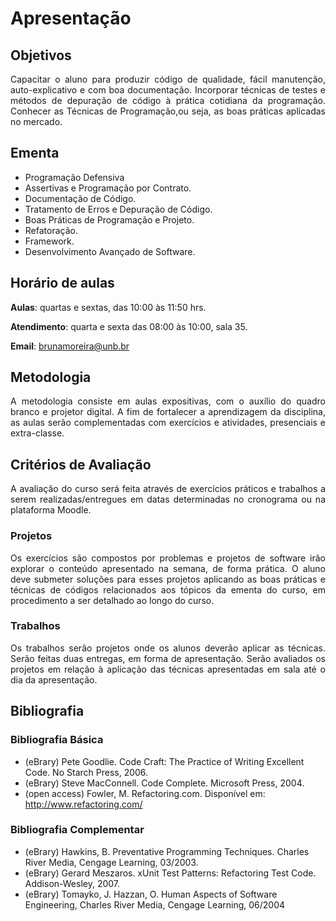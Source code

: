 # Apresentação

## Objetivos
<p align = "justify">Capacitar o aluno para produzir código de qualidade, fácil manutenção, auto-explicativo e com boa documentação. Incorporar técnicas de testes e métodos de depuração de código à prática cotidiana da programação. Conhecer as Técnicas de Programação,ou seja, as boas práticas aplicadas no mercado.</p>

## Ementa
- Programação Defensiva
- Assertivas e Programação por Contrato.
- Documentação de Código.
- Tratamento de Erros e Depuração de Código.
- Boas Práticas de Programação e Projeto.
- Refatoração.
- Framework.
- Desenvolvimento Avançado de Software.

## Horário de aulas
**Aulas**: quartas e sextas, das 10:00 às 11:50 hrs.

**Atendimento**: quarta e sexta das 08:00 às 10:00, sala 35.

**Email**: brunamoreira@unb.br

## Metodologia
<p align = "justify">A metodologia consiste em aulas expositivas, com o auxílio do quadro branco e projetor digital. A fim de fortalecer a aprendizagem da disciplina, as aulas serão complementadas com exercícios e atividades, presenciais e extra-classe.</p>

## Critérios de Avaliação
<p align = "justify">A avaliação do curso será feita através de exercícios práticos e trabalhos a serem realizadas/entregues em datas determinadas no cronograma ou na plataforma Moodle.</p>

### Projetos
<p align = "justify">Os exercícios são compostos por problemas e projetos de software irão explorar o conteúdo apresentado na semana, de forma prática. O aluno deve submeter soluções para esses projetos aplicando as boas práticas e técnicas de códigos relacionados aos tópicos da ementa do curso, em procedimento a ser detalhado ao longo do curso.</p>

### Trabalhos
<p align = "justify">Os trabalhos serão projetos onde os alunos deverão aplicar as técnicas. Serão feitas duas entregas, em forma de apresentação. Serão avaliados os projetos em relação à aplicação das técnicas apresentadas em sala até o dia da apresentação.</p>

## Bibliografia
### Bibliografia Básica
- (eBrary) Pete Goodlie. Code Craft: The Practice of Writing Excellent Code. No Starch Press, 2006.
- (eBrary) Steve MacConnell. Code Complete. Microsoft Press, 2004.
- (open access) Fowler, M. Refactoring.com. Disponível em: http://www.refactoring.com/
### Bibliografia Complementar
- (eBrary) Hawkins, B. Preventative Programming Techniques. Charles River Media, Cengage Learning, 03/2003.
- (eBrary) Gerard Meszaros. xUnit Test Patterns: Refactoring Test Code. Addison-Wesley, 2007.
- (eBrary) Tomayko, J. Hazzan, O. Human Aspects of Software Engineering, Charles River Media, Cengage Learning, 06/2004

